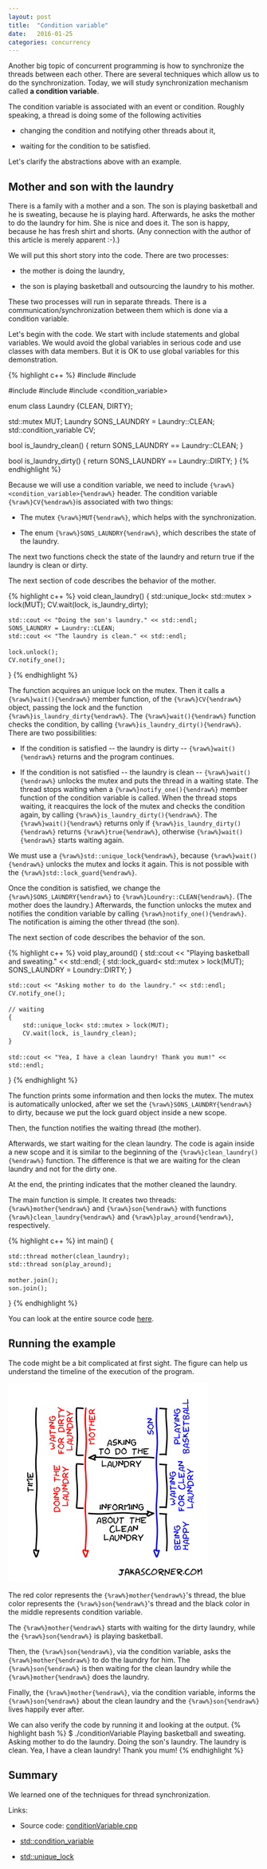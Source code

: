 ```yaml
---
layout: post
title:  "Condition variable"
date:   2016-01-25
categories: concurrency
---
```


Another big topic of concurrent programming is how to synchronize the threads
between each other. There are several techniques which allow us to do the
synchronization. Today, we will study synchronization mechanism called **a
condition variable**.

The condition variable is associated with an event or condition. Roughly
speaking, a thread is doing some of the following activities

* changing the condition and notifying other threads about it,

* waiting for the condition to be satisfied. 

Let's clarify the abstractions above with an example. 

Mother and son with the laundry
-------------------------------

There is a family with a mother and a son. The son is playing basketball and he
is sweating, because he is playing hard. Afterwards, he asks the mother to do
the laundry for him. She is nice and does it. The son is happy, because he has
fresh shirt and shorts. (Any connection with the author of this article is
merely apparent :-).)

We will put this short story into the code. There are two processes:

* the mother is doing the laundry,

* the son is playing basketball and outsourcing the laundry to his mother.

These two processes will run in separate threads. There is a
communication/synchronization between them which is done via a condition
variable.

Let's begin with the code. We start with include statements and global
variables. We would avoid the global variables in serious code and use classes
with data members. But it is OK to use global variables for this demonstration.

{% highlight c++ %}
#include <iostream>
#include <string>

#include <thread>
#include <mutex>
#include <condition_variable>


enum class Laundry {CLEAN, DIRTY};

std::mutex MUT;
Laundry SONS_LAUNDRY = Laundry::CLEAN;
std::condition_variable CV;

bool is_laundry_clean()
{
    return SONS_LAUNDRY == Laundry::CLEAN;
}

bool is_laundry_dirty()
{
    return SONS_LAUNDRY == Laundry::DIRTY;
}
{% endhighlight %}

 Because we will use a condition variable, we need to include
`{%raw%}<condition_variable>{%endraw%}` header. The condition variable
`{%raw%}CV{%endraw%}`is associated with two things:

* The mutex `{%raw%}MUT{%endraw%}`, which helps with the synchronization.

* The enum `{%raw%}SONS_LAUNDRY{%endraw%}`, which describes the state of the
  laundry.

The next two functions check the state of the laundry and return true if the
laundry is clean or dirty.

The next section of code describes the behavior of the mother.

{% highlight c++ %}
void clean_laundry()
{
    std::unique_lock< std::mutex > lock(MUT);
    CV.wait(lock, is_laundry_dirty);
    
    std::cout << "Doing the son's laundry." << std::endl;
    SONS_LAUNDRY = Laundry::CLEAN;
    std::cout << "The laundry is clean." << std::endl;
    
    lock.unlock();
    CV.notify_one();
}
{% endhighlight %}

The function acquires an unique lock on the mutex. Then it calls a
`{%raw%}wait(){%endraw%}` member function, of the `{%raw%}CV{%endraw%}` object,
passing the lock and the function `{%raw%}is_laundry_dirty{%endraw%}`. The
`{%raw%}wait(){%endraw%}` function checks the condition, by calling 
`{%raw%}is_laundry_dirty(){%endraw%}`. There are two possibilities:

* If the condition is satisfied -- the laundry is dirty --
  `{%raw%}wait(){%endraw%}` returns and the program continues.

* If the condition is not satisfied -- the laundry is clean --
  `{%raw%}wait(){%endraw%}` unlocks the mutex and puts the thread in a waiting
  state. The thread stops waiting when a `{%raw%}notify_one(){%endraw%}` member
  function of the condition variable is called. When the thread stops waiting,
  it reacquires the lock of the mutex and checks the condition again, by calling
  `{%raw%}is_laundry_dirty(){%endraw%}`. The `{%raw%}wait(){%endraw%}` returns
  only if `{%raw%}is_laundry_dirty(){%endraw%}` returns `{%raw%}true{%endraw%}`,
  otherwise `{%raw%}wait(){%endraw%}` starts waiting again.

We must use a `{%raw%}std::unique_lock{%endraw%}`, because
  `{%raw%}wait(){%endraw%}` unlocks the mutex and locks it again. This is not
  possible with the `{%raw%}std::lock_guard{%endraw%}`.

Once the condition is satisfied, we change the `{%raw%}SONS_LAUNDRY{%endraw%}`
to `{%raw%}Loundry::CLEAN{%endraw%}`. (The mother does the laundry.) Afterwards,
the function unlocks the mutex and notifies the condition variable by calling
`{%raw%}notify_one(){%endraw%}`. The notification is aiming the other thread
(the son).

The next section of code describes the behavior of the son.

{% highlight c++ %}
void play_around()
{
    std::cout << "Playing basketball and sweating." << std::endl;
    {
        std::lock_guard< std::mutex > lock(MUT);
        SONS_LAUNDRY = Loundry::DIRTY;
    }
    
    std::cout << "Asking mother to do the laundry." << std::endl;
    CV.notify_one();
    
    // waiting 
    {
        std::unique_lock< std::mutex > lock(MUT);
        CV.wait(lock, is_laundry_clean);
    }
    
    std::cout << "Yea, I have a clean laundry! Thank you mum!" << std::endl;
}
{% endhighlight %}

The function prints some information and then locks the mutex. The mutex is
automatically unlocked, after we set the `{%raw%}SONS_LAUNDRY{%endraw%}` to
dirty, because we put the lock guard object inside a new scope. 

Then, the function notifies the waiting thread (the mother). 

Afterwards, we start waiting for the clean laundry. The code is again inside a
new scope and it is similar to the beginning of the
`{%raw%}clean_laundry(){%endraw%}` function. The difference is that we are
waiting for the clean laundry and not for the dirty one. 

At the end, the printing indicates that the mother cleaned the laundry.

The main function is simple. It creates two threads: `{%raw%}mother{%endraw%}`
and `{%raw%}son{%endraw%}` with functions `{%raw%}clean_laundry{%endraw%}` and
`{%raw%}play_around{%endraw%}`, respectively.

{% highlight c++ %}
int main()
{

    std::thread mother(clean_laundry);
    std::thread son(play_around);
    
    mother.join();
    son.join();
}
{% endhighlight %}

You can look at the entire source code
[here](https://github.com/jakaspeh/concurrency/blob/master/conditionVariable.cpp).


Running the example
-------------------

The code might be a bit complicated at first sight. The figure can help us
understand the timeline of the execution of the program.

![Condition variable with mother and son.](/pics/mother_son_condition_variable.png)

The red color represents the `{%raw%}mother{%endraw%}`'s thread, the blue color
represents the `{%raw%}son{%endraw%}`'s thread and the black color in the middle
represents condition variable. 

The `{%raw%}mother{%endraw%}` starts with waiting
for the dirty laundry, while the `{%raw%}son{%endraw%}` is playing
basketball. 

Then, the `{%raw%}son{%endraw%}`, via the condition variable, asks
the `{%raw%}mother{%endraw%}` to do the laundry for him. The
`{%raw%}son{%endraw%}` is then waiting for the clean laundry while the
`{%raw%}mother{%endraw%}` does the laundry. 

Finally, the `{%raw%}mother{%endraw%}`, via the condition variable, informs the
`{%raw%}son{%endraw%}` about the clean laundry and the `{%raw%}son{%endraw%}`
lives happily ever after.

We can also verify the code by running it and looking at the output.
{% highlight bash %}
$ ./conditionVariable
Playing basketball and sweating.
Asking mother to do the laundry.
Doing the son's laundry.
The laundry is clean.
Yea, I have a clean laundry! Thank you mum!
{% endhighlight %}

Summary
-------

We learned one of the techniques for thread synchronization. 

Links:

* Source code:
  [conditionVariable.cpp](https://github.com/jakaspeh/concurrency/blob/master/conditionVariable.cpp)

* [std::condition_variable](http://en.cppreference.com/w/cpp/thread/condition_variable)

* [std::unique_lock](http://en.cppreference.com/w/cpp/thread/unique_lock)


